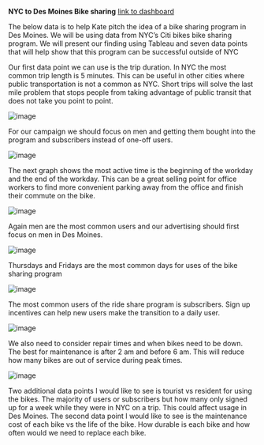 **NYC to Des Moines Bike sharing** [link to dashboard](https://public.tableau.com/app/profile/christopher.j.swan/viz/Book1_16484096743400/NYCBikeShare?publish=yes)

The below data is to help Kate pitch the idea of a bike sharing program in Des Moines. We will be using data from NYC’s Citi bikes bike sharing program. We will present our finding using Tableau and seven data points that will help show that this program can be successful outside of NYC 

Our first data point we can use is the trip duration. In NYC the most common trip length is 5 minutes. This can be useful in other cities where public transportation is not a common as NYC. Short trips will solve the last mile problem that stops people from taking advantage of public transit that does not take you point to point. 

![image](https://user-images.githubusercontent.com/95973377/160502953-7554d91d-306a-47d9-9752-ea7710646585.png)

For our campaign we should focus on men and getting them bought into the program and subscribers instead of one-off users. 

![image](https://user-images.githubusercontent.com/95973377/160502983-4c808008-e5ec-41c1-815f-0ae9825a216b.png)

The next graph shows the most active time is the beginning of the workday and the end of the workday.  This can be a great selling point for office workers to find more convenient parking away from the office and finish their commute on the bike. 

![image](https://user-images.githubusercontent.com/95973377/160503002-30a3774f-034f-45f4-9171-96d11c4b9052.png)

Again men are the most common users and our advertising should first focus on men in Des Moines.

![image](https://user-images.githubusercontent.com/95973377/160503019-49fa2bcd-18e1-4083-9c83-e4b86bb81ac5.png)

Thursdays and Fridays are the most common days for uses of the bike sharing program 

![image](https://user-images.githubusercontent.com/95973377/160503047-1ddc4aba-7754-470d-bb60-01f263c790a6.png)

The most common users of the ride share program is subscribers. Sign up incentives can help new users make the transition to a daily user.

![image](https://user-images.githubusercontent.com/95973377/160503080-572bbf27-bf82-407e-9a5a-2f06b9e0e4f5.png)

We also need to consider repair times and when bikes need to be down. The best for maintenance is after 2 am and before 6 am. This will reduce how many bikes are out of service during peak times. 

![image](https://user-images.githubusercontent.com/95973377/160503111-fa0d054f-4f09-4b8a-876c-4f99f6965e7c.png)

Two additional data points I would like to see is tourist vs resident for using the bikes. The majority of users or subscribers but how many only signed up for a week while they were in NYC on a trip. This could affect usage in Des Moines. The second data point I would like to see is the maintenance cost of each bike vs the life of the bike. How durable is each bike and how often would we need to replace each bike.
